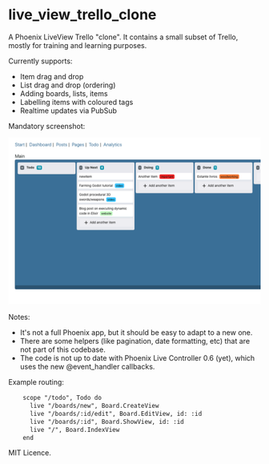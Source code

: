 # live_view_trello_clone
A Phoenix LiveView Trello "clone". It contains a small subset of Trello, mostly for training and learning purposes. 

Currently supports:
- Item drag and drop
- List drag and drop (ordering)
- Adding boards, lists, items
- Labelling items with coloured tags
- Realtime updates via PubSub

Mandatory screenshot:

![Screenshot](screenshot.png)

Notes:
- It's not a full Phoenix app, but it should be easy to adapt to a new one. 
- There are some helpers (like pagination, date formatting, etc) that are not part of this codebase.
- The code is not up to date with Phoenix Live Controller 0.6 (yet), which uses the new @event_handler callbacks.

Example routing:

```
    scope "/todo", Todo do
      live "/boards/new", Board.CreateView
      live "/boards/:id/edit", Board.EditView, id: :id
      live "/boards/:id", Board.ShowView, id: :id
      live "/", Board.IndexView
    end
```

MIT Licence.
